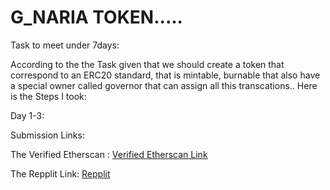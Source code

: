 # G_NARIA TOKEN.....

Task to meet under 7days: 

According to the the Task given that we should create a token that correspond to an ERC20 standard, that is mintable, burnable that also have a special owner called governor that can assign all this transcations..
Here is the Steps I took:

Day 1-3: 





























Submission Links:

The Verified Etherscan :
[Verified Etherscan Link](https://goerli.etherscan.io/tx/0xc237c21d7155b36de7f2abb994346958958d06a2ee6b2ff3c9edb72bb9b8207c)

The Repplit Link:
[Repplit](https://replit.com/@Lawrencmagnat/Lawrence-GNGN-token)
